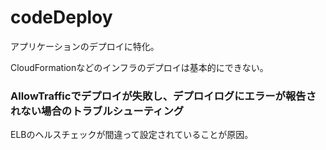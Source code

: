 # codeDeploy

アプリケーションのデプロイに特化。

CloudFormationなどのインフラのデプロイは基本的にできない。

### AllowTrafficでデプロイが失敗し、デプロイログにエラーが報告されない場合のトラブルシューティング

ELBのヘルスチェックが間違って設定されていることが原因。